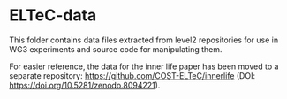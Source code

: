 # ELTeC-data

This folder contains data files extracted from level2 repositories for use in WG3 experiments and source code for manipulating them.

For easier reference, the data for the inner life paper has been moved to a separate repository: https://github.com/COST-ELTeC/innerlife (DOI: https://doi.org/10.5281/zenodo.8094221). 

